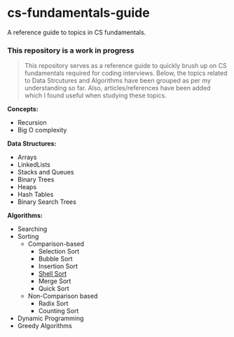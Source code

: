 # cs-fundamentals-guide
A reference guide to topics in CS fundamentals.

### This repository is a work in progress

> This repository serves as a reference guide to quickly brush up on CS fundamentals required for coding interviews. Below, the topics related to Data Strcutures and Algorithms have been grouped as per my understanding so far. Also, articles/references have been added which I found useful when studying these topics.

**Concepts:**
- Recursion
- Big O complexity

**Data Structures:**
- Arrays
- LinkedLists
- Stacks and Queues
- Binary Trees
- Heaps
- Hash Tables
- Binary Search Trees

**Algorithms:**
- Searching
- Sorting
  - Comparison-based
    - Selection Sort
    - Bubble Sort
    - Insertion Sort
    - [Shell Sort](src/sorting/shellsort/README.md)
    - Merge Sort
    - Quick Sort
  - Non-Comparison based
    - Radix Sort
    - Counting Sort
- Dynamic Programming
- Greedy Algorithms

